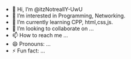 - 👋 Hi, I’m @itzNotreallY-UwU
- 👀 I’m interested in Programming, Networking.
- 🌱 I’m currently learning CPP, html,css,js.
- 💞️ I’m looking to collaborate on ...
- 📫 How to reach me ...
- 😄 Pronouns: ...
- ⚡ Fun fact: ...

<!---
itzNotreallY-UwU/itzNotreallY-UwU is a ✨ special ✨ repository because its `README.md` (this file) appears on your GitHub profile.
You can click the Preview link to take a look at your changes.
--->
